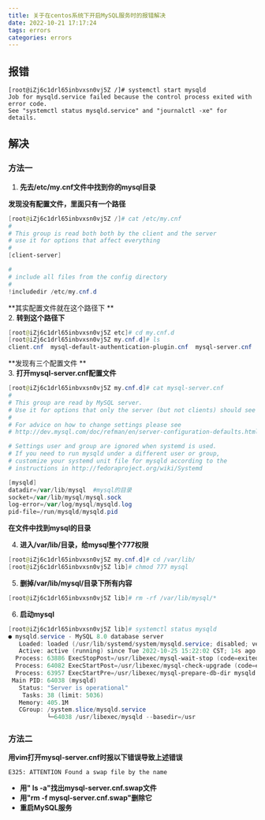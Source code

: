 ```yaml
---
title: 关于在centos系统下开启MySQL服务时的报错解决
date: 2022-10-21 17:17:24
tags: errors
categories: errors
---
```

## 报错
```shell
[root@iZj6c1drl65inbvxsn0vj5Z /]# systemctl start mysqld
Job for mysqld.service failed because the control process exited with error code.
See "systemctl status mysqld.service" and "journalctl -xe" for details.
```
## 解决

### 方法一

1. **先去/etc/my.cnf文件中找到你的mysql目录**

**发现没有配置文件，里面只有一个路径**

```powershell
[root@iZj6c1drl65inbvxsn0vj5Z /]# cat /etc/my.cnf
#
# This group is read both both by the client and the server
# use it for options that affect everything
#
[client-server]

#
# include all files from the config directory
#
!includedir /etc/my.cnf.d
```
**其实配置文件就在这个路径下 **   
2. **转到这个路径下**

```powershell
[root@iZj6c1drl65inbvxsn0vj5Z etc]# cd my.cnf.d
[root@iZj6c1drl65inbvxsn0vj5Z my.cnf.d]# ls
client.cnf  mysql-default-authentication-plugin.cnf  mysql-server.cnf
```
**发现有三个配置文件 **   
3. **打开mysql-server.cnf配置文件**
```powershell
[root@iZj6c1drl65inbvxsn0vj5Z my.cnf.d]# cat mysql-server.cnf
#
# This group are read by MySQL server.
# Use it for options that only the server (but not clients) should see
#
# For advice on how to change settings please see
# http://dev.mysql.com/doc/refman/en/server-configuration-defaults.html

# Settings user and group are ignored when systemd is used.
# If you need to run mysqld under a different user or group,
# customize your systemd unit file for mysqld according to the
# instructions in http://fedoraproject.org/wiki/Systemd

[mysqld]
datadir=/var/lib/mysql  #mysql的目录
socket=/var/lib/mysql/mysql.sock
log-error=/var/log/mysql/mysqld.log
pid-file=/run/mysqld/mysqld.pid
```
**在文件中找到mysql的目录**

4. **进入/var/lib/目录，给mysql整个777权限**  
```powershell
[root@iZj6c1drl65inbvxsn0vj5Z my.cnf.d]# cd /var/lib/
[root@iZj6c1drl65inbvxsn0vj5Z lib]# chmod 777 mysql
```
5. **删掉/var/lib/mysql/目录下所有内容**

```powershell
[root@iZj6c1drl65inbvxsn0vj5Z lib]# rm -rf /var/lib/mysql/*
```

6. **启动mysql**
```powershell
[root@iZj6c1drl65inbvxsn0vj5Z lib]# systemctl status mysqld
● mysqld.service - MySQL 8.0 database server
   Loaded: loaded (/usr/lib/systemd/system/mysqld.service; disabled; vendor preset: disabled)
   Active: active (running) since Tue 2022-10-25 15:22:02 CST; 14s ago
  Process: 63886 ExecStopPost=/usr/libexec/mysql-wait-stop (code=exited, status=0/SUCCESS)
  Process: 64082 ExecStartPost=/usr/libexec/mysql-check-upgrade (code=exited, status=0/SUCCESS)
  Process: 63957 ExecStartPre=/usr/libexec/mysql-prepare-db-dir mysqld.service (code=exited, status=0/SU>  Process: 63933 ExecStartPre=/usr/libexec/mysql-check-socket (code=exited, status=0/SUCCESS)
 Main PID: 64038 (mysqld)
   Status: "Server is operational"
    Tasks: 38 (limit: 5036)
   Memory: 405.1M
   CGroup: /system.slice/mysqld.service
           └─64038 /usr/libexec/mysqld --basedir=/usr
```

### 方法二

**用vim打开mysql-server.cnf时报以下错误导致上述错误**

```shell
E325: ATTENTION Found a swap file by the name
```

* **用" ls -a"找出mysql-server.cnf.swap文件**
* **用"rm -f mysql-server.cnf.swap"删除它**
* **重启MySQL服务**
